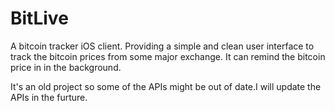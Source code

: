 BitLive
=======

A bitcoin tracker iOS client. Providing a simple and clean user interface to track the bitcoin prices from some major exchange.
It can remind the bitcoin price in in the background.

It's an old project so some of the APIs might be out of date.I will update the APIs in the furture.
